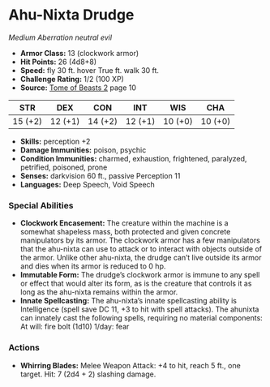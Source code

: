 # Ahu-Nixta Drudge

*Medium* *Aberration* *neutral evil*

- **Armor Class:** 13 (clockwork armor)
- **Hit Points:** 26 (4d8+8)
- **Speed:** fly 30 ft. hover True ft. walk 30 ft.
- **Challenge Rating:** 1/2 (100 XP)
- **Source:** [Tome of Beasts 2](https://koboldpress.com/kpstore/product/tome-of-beasts-2-for-5th-edition) page 10

| STR | DEX | CON | INT | WIS | CHA |
| --- | --- | --- | --- | --- | --- |
| 15 (+2) | 12 (+1) | 14 (+2) | 12 (+1) | 10 (+0) | 10 (+0) |

- **Skills:** perception +2
- **Damage Immunities:** poison, psychic
- **Condition Immunities:** charmed, exhaustion, frightened, paralyzed, petrified, poisoned, prone
- **Senses:** darkvision 60 ft., passive Perception 11
- **Languages:** Deep Speech, Void Speech
### Special Abilities
- **Clockwork Encasement:** The creature within the machine is a somewhat shapeless mass, both protected and given concrete manipulators by its armor. The clockwork armor has a few manipulators that the ahu-nixta can use to attack or to interact with objects outside of the armor. Unlike other ahu-nixta, the drudge can’t live outside its armor and dies when its armor is reduced to 0 hp.
- **Immutable Form:** The drudge’s clockwork armor is immune to any spell or effect that would alter its form, as is the creature that controls it as long as the ahu-nixta remains within the armor.
- **Innate Spellcasting:** The ahu-nixta’s innate spellcasting ability is Intelligence (spell save DC 11, +3 to hit with spell attacks). The ahunixta can innately cast the following spells, requiring no material components:
At will: fire bolt  (1d10)
1/day: fear
### Actions
- **Whirring Blades:** Melee Weapon Attack: +4 to hit, reach 5 ft., one target. Hit: 7 (2d4 + 2) slashing damage.


